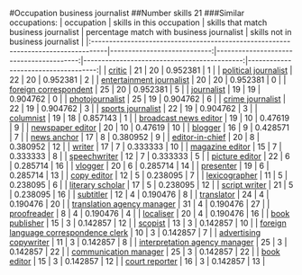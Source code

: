 #Occupation business journalist
##Number skills 21
###Similar occupations:
| occupation                                                                        |   skills in this occupation |   skills that match business journalist |   percentage match with business journalist |   skills not in business journalist |
|:----------------------------------------------------------------------------------|----------------------------:|----------------------------------------:|--------------------------------------------:|------------------------------------:|
| [critic](critic.md)                                                               |                          21 |                                      20 |                                    0.952381 |                                   1 |
| [political journalist](political_journalist.md)                                   |                          22 |                                      20 |                                    0.952381 |                                   2 |
| [entertainment journalist](entertainment_journalist.md)                           |                          20 |                                      20 |                                    0.952381 |                                   0 |
| [foreign correspondent](foreign_correspondent.md)                                 |                          25 |                                      20 |                                    0.952381 |                                   5 |
| [journalist](journalist.md)                                                       |                          19 |                                      19 |                                    0.904762 |                                   0 |
| [photojournalist](photojournalist.md)                                             |                          25 |                                      19 |                                    0.904762 |                                   6 |
| [crime journalist](crime_journalist.md)                                           |                          22 |                                      19 |                                    0.904762 |                                   3 |
| [sports journalist](sports_journalist.md)                                         |                          22 |                                      19 |                                    0.904762 |                                   3 |
| [columnist](columnist.md)                                                         |                          19 |                                      18 |                                    0.857143 |                                   1 |
| [broadcast news editor](broadcast_news_editor.md)                                 |                          19 |                                      10 |                                    0.47619  |                                   9 |
| [newspaper editor](newspaper_editor.md)                                           |                          20 |                                      10 |                                    0.47619  |                                  10 |
| [blogger](blogger.md)                                                             |                          16 |                                       9 |                                    0.428571 |                                   7 |
| [news anchor](news_anchor.md)                                                     |                          17 |                                       8 |                                    0.380952 |                                   9 |
| [editor-in-chief](editor-in-chief.md)                                             |                          20 |                                       8 |                                    0.380952 |                                  12 |
| [writer](writer.md)                                                               |                          17 |                                       7 |                                    0.333333 |                                  10 |
| [magazine editor](magazine_editor.md)                                             |                          15 |                                       7 |                                    0.333333 |                                   8 |
| [speechwriter](speechwriter.md)                                                   |                          12 |                                       7 |                                    0.333333 |                                   5 |
| [picture editor](picture_editor.md)                                               |                          22 |                                       6 |                                    0.285714 |                                  16 |
| [vlogger](vlogger.md)                                                             |                          20 |                                       6 |                                    0.285714 |                                  14 |
| [presenter](presenter.md)                                                         |                          19 |                                       6 |                                    0.285714 |                                  13 |
| [copy editor](copy_editor.md)                                                     |                          12 |                                       5 |                                    0.238095 |                                   7 |
| [lexicographer](lexicographer.md)                                                 |                          11 |                                       5 |                                    0.238095 |                                   6 |
| [literary scholar](literary_scholar.md)                                           |                          17 |                                       5 |                                    0.238095 |                                  12 |
| [script writer](script_writer.md)                                                 |                          21 |                                       5 |                                    0.238095 |                                  16 |
| [subtitler](subtitler.md)                                                         |                          12 |                                       4 |                                    0.190476 |                                   8 |
| [translator](translator.md)                                                       |                          24 |                                       4 |                                    0.190476 |                                  20 |
| [translation agency manager](translation_agency_manager.md)                       |                          31 |                                       4 |                                    0.190476 |                                  27 |
| [proofreader](proofreader.md)                                                     |                           8 |                                       4 |                                    0.190476 |                                   4 |
| [localiser](localiser.md)                                                         |                          20 |                                       4 |                                    0.190476 |                                  16 |
| [book publisher](book_publisher.md)                                               |                          15 |                                       3 |                                    0.142857 |                                  12 |
| [scopist](scopist.md)                                                             |                          13 |                                       3 |                                    0.142857 |                                  10 |
| [foreign language correspondence clerk](foreign_language_correspondence_clerk.md) |                          10 |                                       3 |                                    0.142857 |                                   7 |
| [advertising copywriter](advertising_copywriter.md)                               |                          11 |                                       3 |                                    0.142857 |                                   8 |
| [interpretation agency manager](interpretation_agency_manager.md)                 |                          25 |                                       3 |                                    0.142857 |                                  22 |
| [communication manager](communication_manager.md)                                 |                          25 |                                       3 |                                    0.142857 |                                  22 |
| [book editor](book_editor.md)                                                     |                          15 |                                       3 |                                    0.142857 |                                  12 |
| [court reporter](court_reporter.md)                                               |                          16 |                                       3 |                                    0.142857 |                                  13 |
